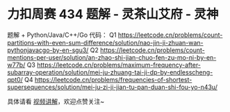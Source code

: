 # 力扣周赛 434 题解 - 灵茶山艾府 - 灵神

题解 + Python/Java/C++/Go 代码：
Q1 https://leetcode.cn/problems/count-partitions-with-even-sum-difference/solution/nao-jin-ji-zhuan-wan-pythonjavacgo-by-en-sgu3/
Q2 https://leetcode.cn/problems/count-mentions-per-user/solution/an-zhao-shi-jian-chuo-fen-zu-mo-ni-by-en-w77b/
Q3 https://leetcode.cn/problems/maximum-frequency-after-subarray-operation/solution/mei-ju-zhuang-tai-ji-dp-by-endlesscheng-qpt0/
Q4 https://leetcode.cn/problems/frequencies-of-shortest-supersequences/solution/mei-ju-zi-ji-jian-tu-pan-duan-shi-fou-yo-n43u/

具体请看 [视频讲解](https://www.bilibili.com/video/BV15sFNewEia/)，欢迎点赞关注~
